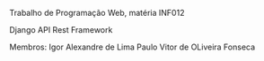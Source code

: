 Trabalho de Programação Web, matéria INF012

Django API Rest Framework

Membros:
Igor Alexandre de Lima
Paulo Vitor de OLiveira Fonseca
